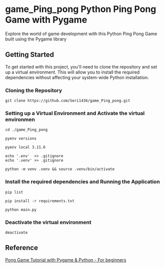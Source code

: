 # game_Ping_pong Python Ping Pong Game with Pygame

Explore the world of game development with this Python Ping Pong Game built using the Pygame library


## Getting Started
To get started with this project, you'll need to clone the repository and set up a virtual environment. This will allow you to install the required dependencies without affecting your system-wide Python installation.

### Cloning the Repository

    git clone https://github.com/Seri1436/game_Ping_pong.git

### Setting up a Virtual Environment and Activate the virtual environmen

    cd ./game_Ping_pong

    pyenv versions

    pyenv local 3.11.6

    echo '.env'  >> .gitignore
    echo '.venv' >> .gitignore

    python -m venv .venv && source .venv/bin/activate

### Install the required dependencies and Running the Application

    pip list

    pip install -r requirements.txt

    python main.py

### Deactivate the virtual environment

    deactivate


## Reference

[Pong Game Tutorial with Pygame & Python - For beginners](https://www.youtube.com/watch?v=5NkTzvMchMw)
